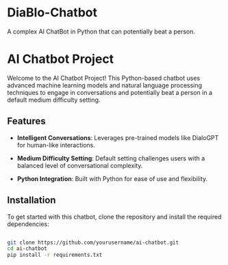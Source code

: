 # DiaBlo-Chatbot
A complex AI ChatBot in Python that can potentially beat a person.

# AI Chatbot Project

Welcome to the AI Chatbot Project! This Python-based chatbot uses advanced machine 
learning models and natural language processing techniques to engage in 
conversations and potentially beat a person in a default medium difficulty setting.

## Features

- **Intelligent Conversations**: Leverages pre-trained models like DialoGPT for human-like
  interactions.

- **Medium Difficulty Setting**: Default setting challenges users with a balanced level of
  conversational complexity.

- **Python Integration**: Built with Python for ease of use and flexibility.

## Installation

To get started with this chatbot, clone the repository and install the required dependencies:

```bash

git clone https://github.com/yourusername/ai-chatbot.git
cd ai-chatbot
pip install -r requirements.txt
